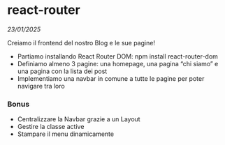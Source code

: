 # react-router
*23/01/2025*

Creiamo il frontend del nostro Blog e le sue pagine!
- Partiamo installando React Router DOM: npm install react-router-dom
- Definiamo almeno 3 pagine: una homepage, una pagina “chi siamo” e una pagina con la lista dei post
- Implementiamo una navbar in comune a tutte le pagine per poter navigare tra loro

### Bonus
- Centralizzare la Navbar grazie a un Layout
- Gestire la classe active
- Stampare il menu dinamicamente